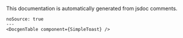 This documentation is automatically generated from jsdoc comments.

```react
noSource: true
---
<DocgenTable component={SimpleToast} />
```
